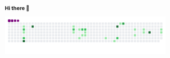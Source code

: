### Hi there 👋

![snake gif](https://github.com/RGuven/RGuven/blob/output/github-contribution-grid-snake.gif)
